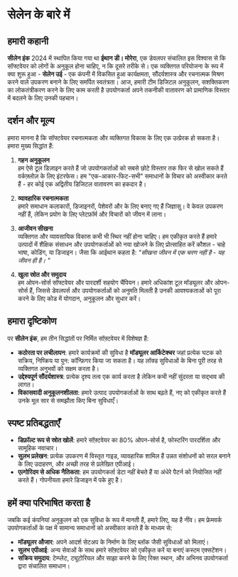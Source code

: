 # सेलेन के बारे में

## हमारी कहानी

**सीलेन इंक** 2024 में स्थापित किया गया था **ईथान डी। मोरेरा**, एक डेवलपर संचालित
 इस विश्वास से कि सॉफ्टवेयर को लोगों के अनुकूल होना चाहिए, न कि दूसरे तरीके से।
 एक व्यक्तिगत परियोजना के रूप में क्या शुरू हुआ - **सेलेन उई** - एक कंपनी में विकसित हुआ
 कार्यक्षमता, सौंदर्यशास्त्र और रचनात्मक मिश्रण करने वाले उपकरण बनाने के लिए समर्पित
 स्वतंत्रता। आज, हमारी टीम डिजिटल अनुकूलन, सशक्तिकरण का लोकतंत्रीकरण करने के लिए काम करती है
 उपयोगकर्ता अपने तकनीकी वातावरण को प्रामाणिक विस्तार में बदलने के लिए
 उनकी पहचान।

## दर्शन और मूल्य

हमारा मानना ​​है कि सॉफ्टवेयर रचनात्मकता और व्यक्तिगत विकास के लिए एक उत्प्रेरक हो सकता है। हमारा
 मुख्य सिद्धांत हैं:

1.  **गहन अनुकूलन**\
    हम ऐसे टूल डिज़ाइन करते हैं जो उपयोगकर्ताओं को सबसे छोटे विस्तार तक फिर से खोल सकते हैं
     वर्कफ़्लोज़ के लिए इंटरफेस। हम "एक-आकार-फिट-सभी" समाधानों के विचार को अस्वीकार करते हैं
     \- हर कोई एक अद्वितीय डिजिटल वातावरण का हकदार है।

2.  **व्यावहारिक रचनात्मकता**\
    हमारे समाधान कलाकारों, डिजाइनरों, पेशेवरों और के लिए बनाए गए हैं
     जिज्ञासु। वे केवल उपकरण नहीं हैं, लेकिन प्रयोग के लिए प्लेटफ़ॉर्म और
     विचारों को जीवन में लाना।

3.  **आजीवन सीखना**\
    व्यक्तिगत और व्यावसायिक विकास कभी भी स्थिर नहीं होना चाहिए। हम एकीकृत करते हैं
     हमारे उत्पादों में शैक्षिक संसाधन और उपयोगकर्ताओं को नया खोजने के लिए प्रोत्साहित करें
     कौशल - चाहे भाषा, कोडिंग, या डिजाइन। जैसा कि आईथान कहता है: *"सीखना
     जीवन में एक चरण नहीं है - यह जीवन ही है। "*

4.  **खुला स्रोत और समुदाय**\
    हम ओपन-सोर्स सॉफ्टवेयर और पारदर्शी सहयोग चैंपियन। हमारे अधिकांश
     टूल मॉड्यूलर और ओपन-सोर्स हैं, जिससे डेवलपर्स और उपयोगकर्ताओं को अनुमति मिलती है
     उनकी आवश्यकताओं को पूरा करने के लिए कोड में योगदान, अनुकूलन और सुधार करें।

## हमारा दृष्टिकोण

पर **सीलेन इंक**, हम तीन सिद्धांतों पर निर्मित सॉफ़्टवेयर में विशेषज्ञ हैं:

*   **कठोरता पर लचीलापन**: हमारे कार्यक्रमों की सुविधा है **मॉड्यूलर आर्किटेक्चर**
    जहां प्रत्येक घटक को सक्रिय, निष्क्रिय या पुन: कॉन्फ़िगर किया जा सकता है। यह
     लॉक्ड सुविधाओं के बिना पूरी तरह से व्यक्तिगत अनुभवों को सक्षम करता है।
*   **उद्देश्यपूर्ण सौंदर्यशास्त्र**: प्रत्येक दृश्य तत्व एक कार्य करता है लेकिन कभी नहीं
     सुंदरता या सद्भाव की लागत।
*   **विकासवादी अनुकूलनशीलता**: हमारे उत्पाद उपयोगकर्ताओं के साथ बढ़ते हैं, नए को एकीकृत करते हैं
     उनके मूल सार से समझौता किए बिना सुविधाएँ।

## स्पष्ट प्रतिबद्धताएँ

*   **डिफ़ॉल्ट रूप से स्रोत खोलें**: हमारे सॉफ़्टवेयर का 80% ओपन-सोर्स है, फोस्टरिंग
     पारदर्शिता और सामूहिक नवाचार।
*   **सुलभ प्रलेखन**: प्रत्येक उपकरण में विस्तृत गाइड, व्यावहारिक शामिल हैं
     उन्नत संशोधनों को सरल बनाने के लिए उदाहरण, और अच्छी तरह से प्रलेखित एपीआई।
*   **एल्गोरिदम से अधिक नैतिकता**: हम उपयोगकर्ता डेटा नहीं बेचते हैं या अंधेरे पैटर्न को नियोजित नहीं करते हैं।
     गोपनीयता हमारे डिजाइन में पके हुए है।

## हमें क्या परिभाषित करता है

जबकि कई कंपनियां अनुकूलन को एक सुविधा के रूप में मानती हैं, हमारे लिए, यह है
 नींव। हम फ्रेमवर्क उपयोगकर्ताओं के पक्ष में सामान्य समाधानों को अस्वीकार करते हैं
 के माध्यम से:

*   **मॉड्यूलर औजार**: अपने आदर्श सेटअप के निर्माण के लिए ब्लॉक जैसी सुविधाओं को मिलाएं।
*   **सुलभ एपीआई**: अन्य सेवाओं के साथ हमारे सॉफ़्टवेयर को एकीकृत करें या बनाएं
     कस्टम एक्सटेंशन।
*   **सक्रिय समुदाय**: टेम्प्लेट, ट्यूटोरियल और साझा करने के लिए रिक्त स्थान, और
     अभिनव उपयोगकर्ता द्वारा संचालित समाधान।
